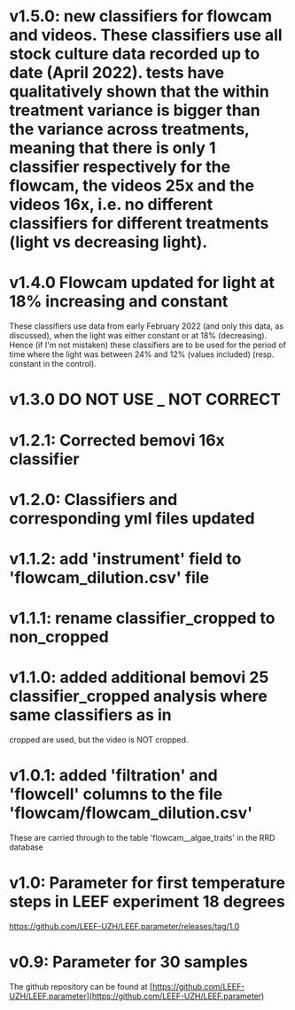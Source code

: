 # v1.5.0: new classifiers for flowcam and videos. These classifiers use all stock culture data recorded up to date (April 2022). tests have qualitatively shown that the within treatment variance is bigger than the variance across treatments, meaning that there is only 1 classifier respectively for the flowcam, the videos 25x and the videos 16x, i.e. no different classifiers for different treatments (light vs decreasing light).


# v1.4.0 Flowcam updated for light at 18% increasing and constant
These classifiers use data from early February 2022 (and only this data, as discussed), when the light was either constant or at 18% (decreasing). Hence (if I'm not mistaken) these classifiers are to be used for the period of time where the light was between 24% and 12% (values included) (resp. constant in the control).


# v1.3.0 DO NOT USE _ NOT CORRECT 

# v1.2.1: Corrected bemovi 16x classifier

# v1.2.0: Classifiers and corresponding yml files updated

# v1.1.2: add 'instrument' field to 'flowcam_dilution.csv' file

# v1.1.1: rename classifier_cropped to non_cropped

# v1.1.0: added additional bemovi 25 classifier_cropped analysis where same classifiers as in 
  cropped are used, but the video is NOT cropped.

# v1.0.1: added 'filtration' and 'flowcell' columns to the file 'flowcam/flowcam_dilution.csv'
  These are carried through to the table 'flowcam__algae_traits' in the RRD database

# v1.0: Parameter for first temperature steps in LEEF experiment 18 degrees
https://github.com/LEEF-UZH/LEEF.parameter/releases/tag/1.0

# v0.9: Parameter for 30 samples

The github repository can be found at 
[https://github.com/LEEF-UZH/LEEF.parameter](https://github.com/LEEF-UZH/LEEF.parameter)

